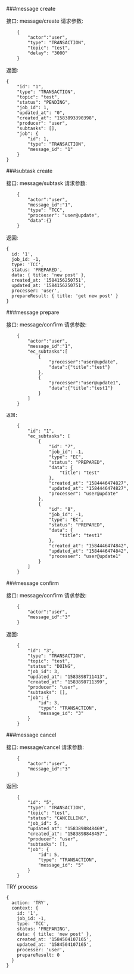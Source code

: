 ###message create

  接口: message/create
  请求参数:

        {
            "actor":"user",
            "type": "TRANSACTION",
            "topic": "test",
            "delay": "3000"
        }

  返回:

    {
        "id": "1",
        "type": "TRANSACTION",
        "topic": "test",
        "status": "PENDING",
        "job_id": 1,
        "updated_at": "0",
        "created_at": "1583893390398",
        "producer": "user",
        "subtasks": [],
        "job": {
            "id": 1,
            "type": "TRANSACTION",
            "message_id": "1"
        }
    }

###subtask create

  接口: message/subtask
  请求参数:

        {
            "actor":"user",
            "message_id":"1",
            "type": "TCC",
            "processer": "user@update",
            "data":{}
        }

  返回:

    {
      id: '1',
      job_id: -1,
      type: 'TCC',
      status: 'PREPARED',
      data: { title: 'new post' },
      created_at: '1584156250751',
      updated_at: '1584156250751',
      processer: 'user',
      prepareResult: { title: 'get new post' }
    }

###message prepare

  接口: message/confirm
  请求参数:

        {
            "actor":"user",
            "message_id":"1",
            "ec_subtasks":[
                {
                    "processer":"user@update",
                    "data":{"title":"test"}
                },
                {
                    "processer":"user@update1",
                    "data":{"title":"test1"}
                }
            ]
        }
    
    返回:

        {
            "id": "1",
            "ec_subtasks": [
                {
                    "id": "7",
                    "job_id": -1,
                    "type": "EC",
                    "status": "PREPARED",
                    "data": {
                        "title": "test"
                    },
                    "created_at": "1584446474827",
                    "updated_at": "1584446474827",
                    "processer": "user@update"
                },
                {
                    "id": "8",
                    "job_id": -1,
                    "type": "EC",
                    "status": "PREPARED",
                    "data": {
                        "title": "test1"
                    },
                    "created_at": "1584446474842",
                    "updated_at": "1584446474842",
                    "processer": "user@update1"
                }
            ]
        }

###message confirm

  接口: message/confirm
  请求参数:

        {
            "actor":"user",
            "message_id":"3"
        }

  返回:

        {
            "id": "3",
            "type": "TRANSACTION",
            "topic": "test",
            "status": "DOING",
            "job_id": 3,
            "updated_at": "1583898711413",
            "created_at": "1583898711399",
            "producer": "user",
            "subtasks": [],
            "job": {
                "id": 3,
                "type": "TRANSACTION",
                "message_id": "3"
            }
        }

###message cancel

  接口: message/cancel
  请求参数:

        {
            "actor":"user",
            "message_id":"3"
        }

  返回:

        {
            "id": "5",
            "type": "TRANSACTION",
            "topic": "test",
            "status": "CANCELLING",
            "job_id": 5,
            "updated_at": "1583898848469",
            "created_at": "1583898848457",
            "producer": "user",
            "subtasks": [],
            "job": {
                "id": 5,
                "type": "TRANSACTION",
                "message_id": "5"
            }
        }


TRY process

    {
      action: 'TRY',
      context: {
        id: '1',
        job_id: -1,
        type: 'TCC',
        status: 'PREPARING',
        data: { title: 'new post' },
        created_at: '1584504107165',
        updated_at: '1584504107165',
        processer: 'user',
        prepareResult: 0
      }
    }
